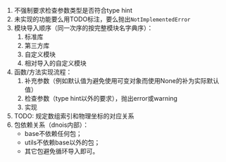 1. 不强制要求检查参数类型是否符合type hint
2. 未实现的功能要么用TODO标注，要么抛出``NotImplementedError``
3. 模块导入顺序（同一次序的按完整模块名字典序）：
   1. 标准库
   2. 第三方库
   3. 自定义模块
   4. 相对导入的自定义模块
4. 函数/方法实现流程：
   1. 补充参数（例如默认值为避免使用可变对象而使用None的补为实际默认值）
   2. 检查参数（type hint以外的要求），抛出error或warning
   3. 实现
5. TODO: 规定数组索引和物理坐标的对应关系
6. 包依赖关系（dnois内部）：
    - base不依赖任何包；
    - utils不依赖base以外的包；
    - 其它包避免循环导入即可。